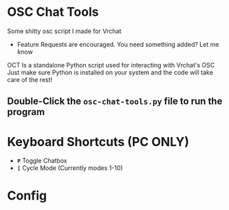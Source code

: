 # OSC Chat Tools 
Some shitty osc script I made for Vrchat
- Feature Requests are encouraged. You need something added? Let me know

OCT Is a standalone Python script used for interacting with Vrchat's OSC
Just make sure Python is installed on your system and the code will take care of the rest!

## Double-Click the `osc-chat-tools.py` file to run the program

# Keyboard Shortcuts (PC ONLY)
- **`P`** Toggle Chatbox
- **`[`** Cycle Mode (Currently modes 1-10)

# Config 

